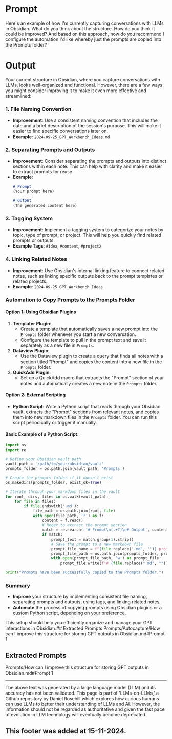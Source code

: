 # Prompt

Here's an example of how I'm currently capturing conversations with LLMs in Obsidian. What do you think about the structure. How do you think it could be improved? And based on this approach, how do you recommend I configure the automation I'd like whereby just the prompts are copied into the Prompts folder?

# Output

Your current structure in Obsidian, where you capture conversations with LLMs, looks well-organized and functional. However, there are a few ways you might consider improving it to make it even more effective and streamlined:

### 1. File Naming Convention

- **Improvement**: Use a consistent naming convention that includes the date and a brief description of the session's purpose. This will make it easier to find specific conversations later on.
- **Example**: `2024-09-25_GPT_Workbench_Ideas.md`

### 2. Separating Prompts and Outputs

- **Improvement**: Consider separating the prompts and outputs into distinct sections within each note. This can help with clarity and make it easier to extract prompts for reuse.
- **Example**:
  ```markdown
  # Prompt
  (Your prompt here)

  # Output
  (The generated content here)
  ```

### 3. Tagging System

- **Improvement**: Implement a tagging system to categorize your notes by topic, type of prompt, or project. This will help you quickly find related prompts or outputs.
- **Example Tags**: `#idea`, `#content`, `#projectX`

### 4. Linking Related Notes

- **Improvement**: Use Obsidian's internal linking feature to connect related notes, such as linking specific outputs back to the prompt templates or related projects.
- **Example**: `2024-09-25_GPT_Workbench_Ideas`

### Automation to Copy Prompts to the Prompts Folder

#### Option 1: Using Obsidian Plugins

1. **Templater Plugin**:
   - Create a template that automatically saves a new prompt into the `Prompts` folder whenever you start a new conversation.
   - Configure the template to pull in the prompt text and save it separately as a new file in `Prompts`.
2. **Dataview Plugin**:
   - Use the Dataview plugin to create a query that finds all notes with a section titled "Prompt" and copies the content into a new file in the `Prompts` folder.
3. **QuickAdd Plugin**:
   - Set up a QuickAdd macro that extracts the "Prompt" section of your notes and automatically creates a new note in the `Prompts` folder.

#### Option 2: External Scripting

- **Python Script**: Write a Python script that reads through your Obsidian vault, extracts the "Prompt" sections from relevant notes, and copies them into new markdown files in the `Prompts` folder. You can run this script periodically or trigger it manually.

#### Basic Example of a Python Script:

```python
import os
import re

# Define your Obsidian vault path
vault_path = '/path/to/your/obsidian/vault'
prompts_folder = os.path.join(vault_path, 'Prompts')

# Create the prompts folder if it doesn't exist
os.makedirs(prompts_folder, exist_ok=True)

# Iterate through your markdown files in the vault
for root, dirs, files in os.walk(vault_path):
    for file in files:
        if file.endswith('.md'):
            file_path = os.path.join(root, file)
            with open(file_path, 'r') as f:
                content = f.read()
                # Regex to extract the prompt section
                match = re.search(r'# Prompt\n(.+?)\n# Output', content, re.DOTALL)
                if match:
                    prompt_text = match.group(1).strip()
                    # Save the prompt to a new markdown file
                    prompt_file_name = f"{file.replace('.md', '')}_prompt.md"
                    prompt_file_path = os.path.join(prompts_folder, prompt_file_name)
                    with open(prompt_file_path, 'w') as prompt_file:
                        prompt_file.write(f'# {file.replace(".md", "")} Prompt\n\n{prompt_text}')

print("Prompts have been successfully copied to the Prompts folder.")
```

### Summary

- **Improve** your structure by implementing consistent file naming, separating prompts and outputs, using tags, and linking related notes.
- **Automate** the process of copying prompts using Obsidian plugins or a custom Python script, depending on your preference.

This setup should help you efficiently organize and manage your GPT interactions in Obsidian.## Extracted Prompts
Prompts/Autocapture/How can I improve this structure for storing GPT outputs in Obsidian.md#Prompt 1

## Extracted Prompts

Prompts/How can I improve this structure for storing GPT outputs in Obsidian.md#Prompt 1

---

The above text was generated by a large language model (LLM) and its accuracy has not been validated. This page is part of 'LLMs-on-LLMs,' a Github repository by Daniel Rosehill which explores how curious humans can use LLMs to better their understanding of LLMs and AI. However, the information should not be regarded as authoritative and given the fast pace of evolution in LLM technology will eventually become deprecated. 

This footer was added at 15-11-2024.
---